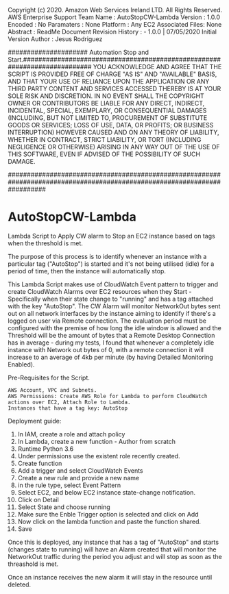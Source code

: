 Copyright (c) 2020. Amazon Web Services Ireland LTD. All Rights Reserved.
AWS Enterprise Support Team
Name : AutoStopCW-Lambda
Version : 1.0.0
Encoded : No
Paramaters : None
Platform : Any EC2
Associated Files: None
Abstract : ReadMe Document
Revision History : - 1.0.0 | 07/05/2020 Initial Version
Author : Jesus Rodriguez

##################### Automation Stop and Start.##########################################################################
YOU ACKNOWLEDGE AND AGREE THAT THE SCRIPT IS PROVIDED FREE OF CHARGE "AS IS" AND "AVAILABLE" BASIS, AND THAT YOUR
USE OF RELIANCE UPON THE APPLICATION OR ANY THIRD PARTY CONTENT AND SERVICES ACCESSED THEREBY IS AT YOUR SOLE RISK AND
DISCRETION. IN NO EVENT SHALL THE COPYRIGHT OWNER OR CONTRIBUTORS BE LIABLE FOR ANY DIRECT, INDIRECT, INCIDENTAL,
SPECIAL, EXEMPLARY, OR CONSEQUENTIAL DAMAGES (INCLUDING, BUT NOT LIMITED TO, PROCUREMENT OF SUBSTITUTE GOODS OR
SERVICES; LOSS OF USE, DATA, OR PROFITS; OR BUSINESS INTERRUPTION) HOWEVER CAUSED AND ON ANY THEORY OF LIABILITY,
WHETHER IN CONTRACT, STRICT LIABILITY, OR TORT (INCLUDING NEGLIGENCE OR OTHERWISE) ARISING IN ANY WAY OUT OF THE USE
OF THIS SOFTWARE, EVEN IF ADVISED OF THE POSSIBILITY OF SUCH DAMAGE.

##########################################################################################################################

# AutoStopCW-Lambda
Lambda Script to Apply CW alarm to Stop an EC2 instance based on tags when the threshold is met.

The purpose of this process is to identify whenever an instance with a particular tag ("AutoStop") is started and it's not being utilised (idle) for a period of time, then the instance will automatically stop.

This Lambda Script makes use of CloudWatch Event pattern to trigger and create CloudWatch Alarms over EC2 resources when they Start - Specifically when their state change to "running" and has a tag attached with the key "AutoStop". The CW Alarm will monitor NetworkOut bytes sent out on all network interfaces by the instance aiming to identify if there's a logged on user via Remote connection. The evaluation period must be configured with the premise of how long the idle window is allowed and the Threshold will be the amount of bytes that a Remote Desktop Connection has in average - during my tests, I found that whenever a completely idle instance with Network out bytes of 0, with a remote connection it will increase to an average of 4kb per minute (by having Detailed Monitoring Enabled).

Pre-Requisites for the Script.

    AWS Account, VPC and Subnets. 
    AWS Permissions: Create AWS Role for Lambda to perform CloudWatch actions over EC2, Attach Role to Lambda.
    Instances that have a tag key: AutoStop
    
Deployment guide:

1) In IAM, create a role and attach policy
2) In Lambda, create a new function - Author from scratch
3) Runtime Python 3.6
4) Under permissions use the existent role recently created.
5) Create function
6) Add a trigger and select CloudWatch Events
7) Create a new rule and provide a new name
8) in the rule type, select Event Pattern
9) Select EC2, and below EC2 instance state-change notification. 
10) Click on Detail
11) Select State and choose running
12) Make sure the Enble Trigger option is selected and click on Add
13) Now click on the lambda function and paste the function shared.
14) Save

Once this is deployed, any instance that has a tag of "AutoStop" and starts (changes state to running) will have an Alarm created that will monitor the NetworkOut traffic during the period you adjust and will stop as soon as the threashold is met.

Once an instance receives the new alarm it will stay in the resource until deleted.



